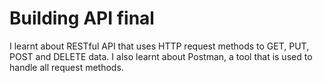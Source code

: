 # Building API final
I learnt about RESTful API that uses HTTP request methods to GET, PUT, POST and DELETE data. I also learnt about Postman, a tool that is used to handle all request methods.